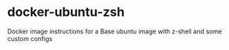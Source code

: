 # docker-ubuntu-zsh
Docker image instructions for a Base ubuntu image with z-shell and some custom configs
